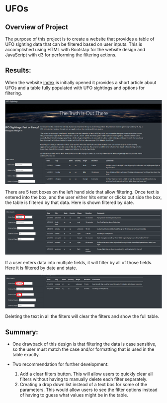 # UFOs

## Overview of Project
The purpose of this project is to create a website that provides a table of UFO sighting data that can be filtered based on user inputs. This is accomplished using HTML with Bootstap for the website design and JavaScript with d3 for performing the filtering actions.

## Results:
When the website [index](index.html) is initially opened it provides a short article about UFOs and a table fully populated with UFO sightings and options for filtering.

![main_site](static/images/main_site.PNG)

There are 5 text boxes on the left hand side that allow filtering. Once text is entered into the box, and the user either hits enter or clicks out side the box, the table is filtered by that data. Here is shown filtered by date.

![filter_1](static/images/filter_1.PNG)

If a user enters data into multiple fields, it will filter by all of those fields. Here it is filtered by date and state.

![filter_2](static/images/filter_2.PNG)

Deleting the text in all the filters will clear the filters and show the full table.

## Summary:
* One drawback of this design is that filtering the data is case sensitive, so the user must match the case and/or formatting that is used in the table exactly.

* Two recommendation for further development:
    1. Add a clear filters button. This will allow users to quickly clear all filters without having to manually delete each filter separately.
    2. Creating a drop down list instead of a text bos for some of the parameters. This would allow users to see the filter options instead of having to guess what values might be in the table.